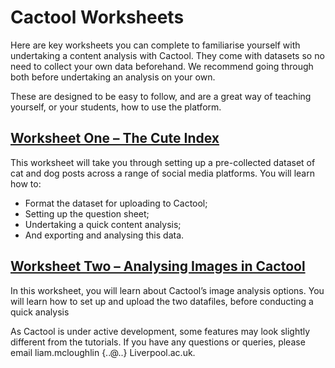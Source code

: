 # Cactool Worksheets

Here are key worksheets you can complete to familiarise yourself with undertaking a content analysis with Cactool. They come with datasets so no need to collect your own data beforehand. We recommend going through both before undertaking an analysis on your own.

These are designed to be easy to follow, and are a great way of teaching yourself, or your students, how to use the platform. 

## [Worksheet One – The Cute Index](https://docs.google.com/document/d/1eWMyy8itUow-A8OGtYhIrk5NgvMTTx_wZ8yeP7RnpvU/edit?usp=sharing)
  
This worksheet will take you through setting up a pre-collected dataset of cat and dog posts across a range of social media platforms. You will learn how to:
- Format the dataset for uploading to Cactool;
- Setting up the question sheet; 
- Undertaking a quick content analysis; 
- And exporting and analysing this data. 


## [Worksheet Two – Analysing Images in Cactool](https://docs.google.com/document/d/1sVWUFCQy999tL9Q6KhJ8jhaOWIZqAKXCKw2pekLq6cs/edit?usp=sharing”)
  
In this worksheet, you will learn about Cactool’s image analysis options. You will learn how to set up and upload the two datafiles, before conducting a quick analysis

  As Cactool is under active development, some features may look slightly different from the tutorials. If you have any questions or queries, please email liam.mcloughlin {..@..} Liverpool.ac.uk.
